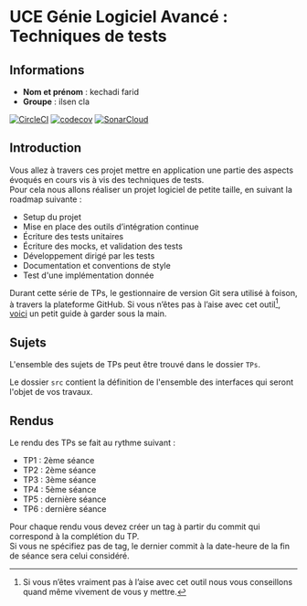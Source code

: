 # UCE Génie Logiciel Avancé : Techniques de tests

## Informations
- **Nom et prénom** : kechadi farid 
- **Groupe** : ilsen cla 

[![CircleCI](https://dl.circleci.com/status-badge/img/gh/kechadifarid/ceri-m1-techniques-de-test/tree/master.svg?style=svg)](https://dl.circleci.com/status-badge/redirect/gh/kechadifarid/ceri-m1-techniques-de-test/tree/master)
[![codecov](https://codecov.io/gh/kechadifarid/ceri-m1-techniques-de-test/graph/badge.svg?token=6IANL9DVY2)](https://codecov.io/gh/kechadifarid/ceri-m1-techniques-de-test)
[![SonarCloud](https://sonarcloud.io/api/project_badges/measure?project=kechadifarid_ceri-m1-techniques-de-test&metric=alert_status)](https://sonarcloud.io/summary/new_code?id=kechadifarid_ceri-m1-techniques-de-test)
## Introduction

Vous allez à travers ces projet mettre en application une partie des aspects évoqués en cours vis à vis des techniques de tests.  
Pour cela nous allons réaliser un projet logiciel de petite taille, en suivant la roadmap suivante : 
- Setup du projet
- Mise en place des outils d’intégration continue
- Écriture des tests unitaires
- Écriture des mocks, et validation des tests
- Développement dirigé par les tests
- Documentation et conventions de style
- Test d'une implémentation donnée

Durant cette série de TPs, le gestionnaire de version Git sera utilisé à foison, à travers la plateforme GitHub. Si vous n’êtes pas à l’aise avec cet outil[^1], [voici](http://rogerdudler.github.io/git-guide/) un petit guide à garder sous la main.

## Sujets

L'ensemble des sujets de TPs peut être trouvé dans le dossier `TPs`.

Le dossier `src` contient la définition de l'ensemble des interfaces qui seront l'objet de vos travaux.

## Rendus

Le rendu des TPs se fait au rythme suivant :

- TP1 : 2ème séance
- TP2 : 2ème séance
- TP3 : 3ème séance
- TP4 : 5ème séance
- TP5 : dernière séance
- TP6 : dernière séance

Pour chaque rendu vous devez créer un tag à partir du commit qui correspond à la complétion du TP.  
Si vous ne spécifiez pas de tag, le dernier commit à la date-heure de la fin de séance sera celui considéré.

[^1]: Si vous n’êtes vraiment pas à l’aise avec cet outil nous vous conseillons quand même vivement de vous y mettre.
